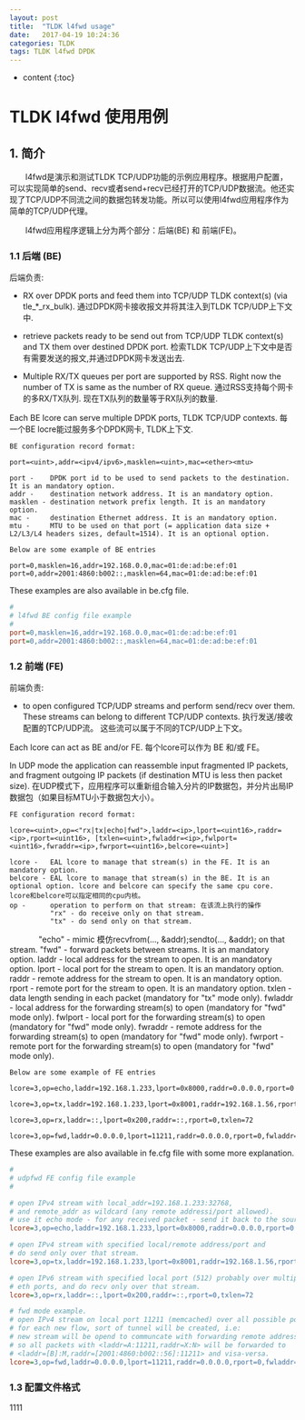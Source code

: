 ```yaml
---
layout: post
title:  "TLDK l4fwd usage"
date:   2017-04-19 10:24:36
categories: TLDK
tags: TLDK l4fwd DPDK
---
```


* content
{:toc}

# TLDK l4fwd 使用用例

## 1. 简介

&emsp;&emsp;l4fwd是演示和测试TLDK TCP/UDP功能的示例应用程序。根据用户配置，可以实现简单的send、recv或者send+recv已经打开的TCP/UDP数据流。他还实现了TCP/UDP不同流之间的数据包转发功能。所以可以使用l4fwd应用程序作为简单的TCP/UDP代理。

&emsp;&emsp;l4fwd应用程序逻辑上分为两个部分：后端(BE) 和 前端(FE)。

### 1.1 后端 (BE)

后端负责:

- RX over DPDK ports and feed them into TCP/UDP TLDK context(s) (via tle_*_rx_bulk). 通过DPDK网卡接收报文并将其注入到TLDK TCP/UDP上下文中.

- retrieve packets ready to be send out from TCP/UDP TLDK context(s) and TX them over destined DPDK port. 检索TLDK TCP/UDP上下文中是否有需要发送的报文,并通过DPDK网卡发送出去.

- Multiple RX/TX queues per port are supported by RSS. Right now the number of TX is same as the number of RX queue. 通过RSS支持每个网卡的多RX/TX队列. 现在TX队列的数量等于RX队列的数量.

Each BE lcore can serve multiple DPDK ports, TLDK TCP/UDP contexts. 每一个BE locre能过服务多个DPDK网卡, TLDK上下文.

    BE configuration record format:
    
    port=<uint>,addr=<ipv4/ipv6>,masklen=<uint>,mac=<ether><mtu>
    
    port -    DPDK port id to be used to send packets to the destination. It is an mandatory option.
    addr -    destination network address. It is an mandatory option.
    masklen - destination network prefix length. It is an mandatory option.
    mac -     destination Ethernet address. It is an mandatory option.
    mtu -     MTU to be used on that port (= application data size + L2/L3/L4 headers sizes, default=1514). It is an optional option.

    Below are some example of BE entries

    port=0,masklen=16,addr=192.168.0.0,mac=01:de:ad:be:ef:01
    port=0,addr=2001:4860:b002::,masklen=64,mac=01:de:ad:be:ef:01

These examples are also available in be.cfg file.

```cfg
#
# l4fwd BE config file example
#
port=0,masklen=16,addr=192.168.0.0,mac=01:de:ad:be:ef:01
port=0,addr=2001:4860:b002::,masklen=64,mac=01:de:ad:be:ef:01
```

### 1.2 前端 (FE)

前端负责:
- to open configured TCP/UDP streams and perform send/recv over them. These streams can belong to different TCP/UDP contexts. 执行发送/接收配置的TCP/UDP流。 这些流可以属于不同的TCP/UDP上下文。

Each lcore can act as BE and/or FE. 每个lcore可以作为 BE 和/或 FE。

In UDP mode the application can reassemble input fragmented IP packets, and fragment outgoing IP packets (if destination MTU is less then packet size). 在UDP模式下，应用程序可以重新组合输入分片的IP数据包，并分片出局IP数据包（如果目标MTU小于数据包大小）。

    FE configuration record format:
    
    lcore=<uint>,op=<"rx|tx|echo|fwd">,laddr=<ip>,lport=<uint16>,raddr=<ip>,rport=<uint16>, [txlen=<uint>,fwladdr=<ip>,fwlport=<uint16>,fwraddr=<ip>,fwrport=<uint16>,belcore=<uint>]
    
    lcore -   EAL lcore to manage that stream(s) in the FE. It is an mandatory option.
    belcore - EAL lcore to manage that stream(s) in the BE. It is an optional option. lcore and belcore can specify the same cpu core. lcore和belcore可以指定相同的cpu内核。
    op -      operation to perform on that stream: 在该流上执行的操作
              "rx" - do receive only on that stream.
              "tx" - do send only on that stream.
              "echo" - mimic 模仿recvfrom(..., &addr);sendto(..., &addr); on that stream.
              "fwd" - forward packets between streams.
              It is an mandatory option.
    laddr -   local address for the stream to open. It is an mandatory option.
    lport -   local port for the stream to open. It is an mandatory option.
    raddr -   remote address for the stream to open. It is an mandatory option.
    rport -   remote port for the stream to open. It is an mandatory option.
    txlen -   data length sending in each packet (mandatory for "tx" mode only).
    fwladdr - local address for the forwarding stream(s) to open (mandatory for "fwd" mode only).
    fwlport - local port for the forwarding stream(s) to open (mandatory for "fwd" mode only).
    fwraddr - remote address for the forwarding stream(s) to open (mandatory for "fwd" mode only).
    fwrport - remote port for the forwarding stream(s) to open (mandatory for "fwd" mode only).

    Below are some example of FE entries

    lcore=3,op=echo,laddr=192.168.1.233,lport=0x8000,raddr=0.0.0.0,rport=0

    lcore=3,op=tx,laddr=192.168.1.233,lport=0x8001,raddr=192.168.1.56,rport=0x200,txlen=72

    lcore=3,op=rx,laddr=::,lport=0x200,raddr=::,rport=0,txlen=72

    lcore=3,op=fwd,laddr=0.0.0.0,lport=11211,raddr=0.0.0.0,rport=0,fwladdr=::,fwlport=0,fwraddr=2001:4860:b002::56,fwrport=11211


These examples are also available in fe.cfg file with some more explanation.

```cfg
#
# udpfwd FE config file example
#

# open IPv4 stream with local_addr=192.168.1.233:32768,
# and remote_addr as wildcard (any remote addressi/port allowed).
# use it echo mode - for any received packet - send it back to the source
lcore=3,op=echo,laddr=192.168.1.233,lport=0x8000,raddr=0.0.0.0,rport=0

# open IPv4 stream with specified local/remote address/port and
# do send only over that stream.
lcore=3,op=tx,laddr=192.168.1.233,lport=0x8001,raddr=192.168.1.56,rport=0x200,txlen=72

# open IPv6 stream with specified local port (512) probably over multiple
# eth ports, and do recv only over that stream.
lcore=3,op=rx,laddr=::,lport=0x200,raddr=::,rport=0,txlen=72

# fwd mode example.
# open IPv4 stream on local port 11211 (memcached) over all possible ports.
# for each new flow, sort of tunnel will be created, i.e:
# new stream will be opend to communcate with forwarding remote address,
# so all packets with <laddr=A:11211,raddr=X:N> will be forwarded to
# <laddr=[B]:M,raddr=[2001:4860:b002::56]:11211> and visa-versa.
lcore=3,op=fwd,laddr=0.0.0.0,lport=11211,raddr=0.0.0.0,rport=0,fwladdr=::,fwlport=0,fwraddr=2001:4860:b002::56,fwrport=11211
```
### 1.3 配置文件格式
1111
